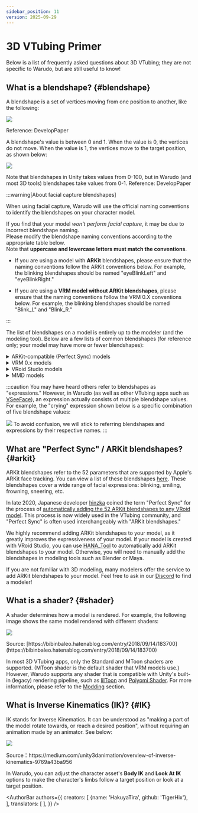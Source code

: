 ```yaml
---
sidebar_position: 11
version: 2025-09-29
---
```


# 3D VTubing Primer

Below is a list of frequently asked questions about 3D VTubing; they are not specific to Warudo, but are still useful to know!

## What is a blendshape? {#blendshape}

A blendshape is a set of vertices moving from one position to another, like the following:

![](/doc-img/zh-tutorials-18.gif)
<p class="img-desc">Reference: DevelopPaper</p>

A blendshape's value is between 0 and 1. When the value is 0, the vertices do not move. When the value is 1, the vertices move to the target position, as shown below:

![](/doc-img/zh-tutorials-19.gif)
<p class="img-desc">Note that blendshapes in Unity takes values from 0-100, but in Warudo (and most 3D tools) blendshapes take values from 0-1. Reference: DevelopPaper</p>

:::warning[About facial capture blendshapes]

When using facial capture, Warudo will use the official naming conventions to identify the blendshapes on your character model.

If you find that your model *won't perform facial capture*, it may be due to incorrect blendshape naming.  
Please modify the blendshape naming conventions according to the appropriate table below.  
Note that **uppercase and lowercase letters must match the conventions**.

- If you are using a model with **ARKit** blendshapes, please ensure that the naming conventions follow the ARKit conventions below.
For example, the blinking blendshapes should be named "eyeBlinkLeft" and "eyeBlinkRight."

- If you are using a **VRM model without ARKit blendshapes**, please ensure that the naming conventions follow the VRM 0.X conventions below.
For example, the blinking blendshapes should be named "Blink_L" and "Blink_R."

:::

The list of blendshapes on a model is entirely up to the modeler (and the modeling tool). Below are a few lists of common blendshapes (for reference only; your model may have more or fewer blendshapes):

<details>
<summary>ARKit-compatible (Perfect Sync) models</summary>

* eyeBlinkLeft
* eyeLookDownLeft
* eyeLookInLeft
* eyeLookOutLeft
* eyeLookUpLeft
* eyeSquintLeft
* eyeWideLeft
* eyeBlinkRight
* eyeLookDownRight
* eyeLookInRight
* eyeLookOutRight
* eyeLookUpRight
* eyeSquintRight
* eyeWideRight
* jawForward
* jawLeft
* jawRight
* jawOpen
* mouthClose
* mouthFunnel
* mouthPucker
* mouthLeft
* mouthRight
* mouthSmileLeft
* mouthSmileRight
* mouthFrownLeft
* mouthFrownRight
* mouthDimpleLeft
* mouthDimpleRight
* mouthStretchLeft
* mouthStretchRight
* mouthRollLower
* mouthRollUpper
* mouthShrugLower
* mouthShrugUpper
* mouthPressLeft
* mouthPressRight
* mouthLowerDownLeft
* mouthLowerDownRight
* mouthUpperUpLeft
* mouthUpperUpRight
* browDownLeft
* browDownRight
* browInnerUp
* browOuterUpLeft
* browOuterUpRight
* cheekPuff
* cheekSquintLeft
* cheekSquintRight
* noseSneerLeft
* noseSneerRight
* tongueOut

</details>

<details>
<summary>VRM 0.x models</summary>

- A
- I
- U
- E
- O
- Blink_L
- Blink_R

</details>

<details>
<summary>VRoid Studio models</summary>

* Fcl\_ALL\_Neutral
* Fcl\_ALL\_Angry
* Fcl\_ALL\_Fun
* Fcl\_ALL\_Joy
* Fcl\_ALL\_Sorrow
* Fcl\_ALL\_Surprised
* Fcl\_BRW\_Angry
* Fcl\_BRW\_Fun
* Fcl\_BRW\_Joy
* Fcl\_BRW\_Sorrow
* Fcl\_BRW\_Surprised
* Fcl\_EYE\_Natural
* Fcl\_EYE\_Angry
* Fcl\_EYE\_Close
* Fcl\_EYE\_Close\_R
* Fcl\_EYE\_Close\_L
* Fcl\_EYE\_Fun
* Fcl\_EYE\_Joy
* Fcl\_EYE\_Joy\_R
* Fcl\_EYE\_Joy\_L
* Fcl\_EYE\_Sorrow
* Fcl\_EYE\_Surprised
* Fcl\_EYE\_Spread
* Fcl\_EYE\_Iris\_Hide
* Fcl\_EYE\_Highlight\_Hide
* Fcl\_MTH\_Close
* Fcl\_MTH\_Up
* Fcl\_MTH\_Down
* Fcl\_MTH\_Angry
* Fcl\_MTH\_Small
* Fcl\_MTH\_Large
* Fcl\_MTH\_Neutral
* Fcl\_MTH\_Fun
* Fcl\_MTH\_Joy
* Fcl\_MTH\_Sorrow
* Fcl\_MTH\_Surprised
* Fcl\_MTH\_SkinFung
* Fcl\_MTH\_SkinFung\_R
* Fcl\_MTH\_SkinFung\_L
* Fcl\_MTH\_A
* Fcl\_MTH\_I
* Fcl\_MTH\_U
* Fcl\_MTH\_E
* Fcl\_MTH\_O
* Fcl\_HA\_Hide
* Fcl\_HA\_Fung1
* Fcl\_HA\_Fung1\_Low
* Fcl\_HA\_Fung1\_Up
* Fcl\_HA\_Fung2
* Fcl\_HA\_Fung2\_Low
* Fcl\_HA\_Fung2\_Up
* Fcl\_HA\_Fung3
* Fcl\_HA\_Fung3\_Up
* Fcl\_HA\_Fung3\_Low
* Fcl\_HA\_Short
* Fcl\_HA\_Short\_Up
* Fcl\_HA\_Short\_Low

</details>

<details>
<summary>MMD models</summary>

* 真面目
* 困る
* にこり
* 怒り
* 上
* 下
* まばたき
* 笑い
* ウィンク
* ウィンク２
* ウィンク右
* ｳｨﾝｸ２右
* はぅ
* なごみ
* びっくり
* じと目
* なぬ！
* 瞳小
* 瞳縦
* 瞳縦潰れ
* びっくり
* への字
* 恐ろしい子！
* カメラ目
* はちゅ目
* 星目
* はぁと
* 涙
* 猫目
* 瞳全消し
* あ
* い
* う
* お
* ▲
* ∧
* ω
* ω□
* はんっ！
* ぺろっ
* えー
* にやり
* ぎゃーす
* がーん
* ギギギ,
* あ２
* ああ
* いい
* おお
* 青ざめ
* д
* 八重歯左
* 八重歯右
* ワ
* 口角上げ
* 口角下げ
* 口横広げ
* 口横狭め
* 頬染め
* 照れ
* 赤面

</details>

:::caution
You may have heard others refer to blendshapes as "expressions." However, in Warudo (as well as other VTubing apps such as [VSeeFace](https://vseeface.icu)), an expression actually consists of multiple blendshape values. For example, the "crying" expression shown below is a specific combination of five blendshape values:

![](/doc-img/zh-tutorials-20.webp)
To avoid confusion, we will stick to referring blendshapes and expressions by their respective names.
:::

## What are "Perfect Sync" / ARKit blendshapes? {#arkit}

ARKit blendshapes refer to the 52 parameters that are supported by Apple's ARKit face tracking. You can view a list of these blendshapes [here](https://arkit-face-blendshapes.com/). These blendshapes cover a wide range of facial expressions: blinking, smiling, frowning, sneering, etc.

In late 2020, Japanese developer [hinzka](https://hinzka.hatenablog.com/entry/2020/10/12/014540) coined the term "Perfect Sync" for the process of [automatically adding the 52 ARKit blendshapes to any VRoid model](https://hinzka.hatenablog.com/entry/2020/10/12/014540). This process is now widely used in the VTubing community, and "Perfect Sync" is often used interchangeably with "ARKit blendshapes."

We highly recommend adding ARKit blendshapes to your model, as it greatly improves the expressiveness of your model. If your model is created with VRoid Studio, you can use [HANA_Tool](https://booth.pm/en/items/2604269) to automatically add ARKit blendshapes to your model. Otherwise, you will need to manually add the blendshapes in modeling tools such as Blender or Maya.

If you are not familiar with 3D modeling, many modelers offer the service to add ARKit blendshapes to your model. Feel free to ask in our [Discord](https://discord.gg/warudo) to find a modeler!

## What is a shader? {#shader}

A shader determines how a model is rendered. For example, the following image shows the same model rendered with different shaders:

![](/doc-img/en-primer-1.png)
<p class="img-desc">Source: [https://bibinbaleo.hatenablog.com/entry/2018/09/14/183700](https://bibinbaleo.hatenablog.com/entry/2018/09/14/183700)</p>

In most 3D VTubing apps, only the Standard and MToon shaders are supported. (MToon shader is the default shader that VRM models use.) However, Warudo supports any shader that is compatible with Unity's built-in (legacy) rendering pipeline, such as [lilToon](https://lilxyzw.github.io/lilToon/#/) and [Poiyomi Shader](https://www.poiyomi.com/). For more information, please refer to the [Modding](../modding/mod-sdk) section.

## What is Inverse Kinematics (IK)? {#IK}

IK stands for Inverse Kinematics. It can be understood as "making a part of the model rotate towards, or reach a desired position", without requiring an animation made by an animator. See below:

![](/doc-img/zh-assets-character.gif)
<p class="img-desc">Source：https://medium.com/unity3danimation/overview-of-inverse-kinematics-9769a43ba956</p>

In Warudo, you can adjust the character asset's **Body IK** and **Look At IK** options to make the character's limbs follow a target position or look at a target position.

<AuthorBar authors={{
  creators: [
    {name: 'HakuyaTira', github: 'TigerHix'},
  ],
  translators: [
  ],
}} />

